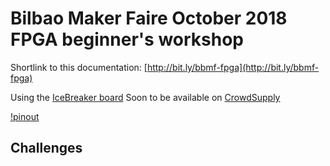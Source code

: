 # Bilbao Maker Faire October 2018 FPGA beginner's workshop

Shortlink to this documentation: [http://bit.ly/bbmf-fpga](http://bit.ly/bbmf-fpga)

Using the [IceBreaker board](https://github.com/icebreaker-fpga/icebreaker)
Soon to be available on [CrowdSupply](https://www.crowdsupply.com/1bitsquared/icebreaker-fpga)

[!pinout](images/icebreaker-v1-0a-legend.jpg)

## Challenges
